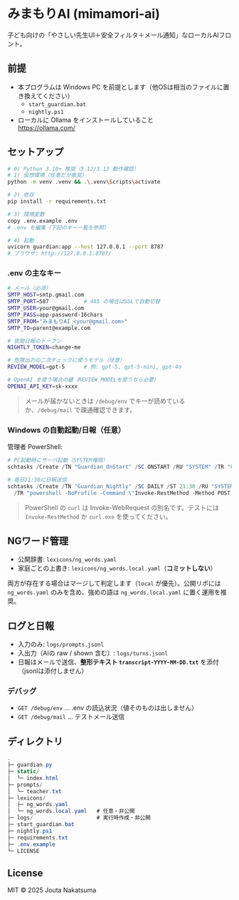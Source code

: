 # みまもりAI (mimamori-ai)

子ども向けの「やさしい先生UI＋安全フィルタ＋メール通知」なローカルAIフロント。

## 前提

* 本プログラムは Windows PC を前提とします（他OSは相当のファイルに置き換えてください）
  * `start_guardian.bat`
  * `nightly.ps1`
* ローカルに Ollama をインストールしていること  
  https://ollama.com/


## セットアップ
```bash
# 0) Python 3.10+ 推奨（3.12/3.13 動作確認）
# 1) 仮想環境（任意だが推奨）
python -m venv .venv && .\.venv\Scripts\activate

# 2) 依存
pip install -r requirements.txt

# 3) 環境変数
copy .env.example .env
# .env を編集（下記のキー一覧を参照）

# 4) 起動
uvicorn guardian:app --host 127.0.0.1 --port 8787
# ブラウザ: http://127.0.0.1:8787/

```
### .env の主なキー
```bash
# メール（必須）
SMTP_HOST=smtp.gmail.com
SMTP_PORT=587           # 465 の場合はSSLで自動切替
SMTP_USER=your@gmail.com
SMTP_PASS=app-password-16chars
SMTP_FROM="みまもりAI <your@gmail.com>"
SMTP_TO=parent@example.com

# 夜間日報のトークン
NIGHTLY_TOKEN=change-me

# 危険出力の二次チェックに使うモデル（任意）
REVIEW_MODEL=gpt-5      # 例: gpt-5, gpt-5-mini, gpt-4o

# OpenAI を使う場合の鍵（REVIEW_MODELを使うなら必要）
OPENAI_API_KEY=sk-xxxx
```
> メールが届かないときは `/debug/env` でキーが読めているか、`/debug/mail` で疎通確認できます。

### Windows の自動起動/日報（任意）
管理者 PowerShell:
```powershell
# PC起動時にサーバ起動（SYSTEM権限）
schtasks /Create /TN "Guardian_OnStart" /SC ONSTART /RU "SYSTEM" /TR "C:\Users\sunpi\ai\childai\start_guardian.bat" /RL HIGHEST /F

# 毎日21:30に日報送信
schtasks /Create /TN "Guardian_Nightly" /SC DAILY /ST 21:30 /RU "SYSTEM" `
  /TR "powershell -NoProfile -Command \"Invoke-RestMethod -Method POST -Uri 'http://127.0.0.1:8787/cron/nightly?token=YOUR_TOKEN' | Out-Null\"" /F

```
> PowerShell の `curl` は Invoke-WebRequest の別名です。テストには `Invoke-RestMethod` か `curl.exe` を使ってください。

## NGワード管理
- 公開辞書: `lexicons/ng_words.yaml`
- 家庭ごとの上書き: `lexicons/ng_words.local.yaml`（**コミットしない**）

両方が存在する場合はマージして判定します（`local` が優先）。公開リポには `ng_words.yaml` のみを含め、強めの語は `ng_words.local.yaml` に置く運用を推奨。

## ログと日報
- 入力のみ: `logs/prompts.jsonl`
- 入出力（AIの raw / shown 含む）: `logs/turns.jsonl`
- 日報はメールで送信、**整形テキスト `transcript-YYYY-MM-DD.txt`** を添付（jsonlは添付しません）

### デバッグ
- `GET /debug/env` … .env の読込状況（値そのものは出しません）
- `GET /debug/mail` … テストメール送信

## ディレクトリ
```csharp
.
├─ guardian.py
├─ static/
│  └─ index.html
├─ prompts/
│  └─ teacher.txt
├─ lexicons/
│  ├─ ng_words.yaml
│  └─ ng_words.local.yaml   # 任意・非公開
├─ logs/                    # 実行時作成・非公開
├─ start_guardian.bat
├─ nightly.ps1
├─ requirements.txt
├─ .env.example
└─ LICENSE
```

## License
MIT © 2025 Jouta Nakatsuma